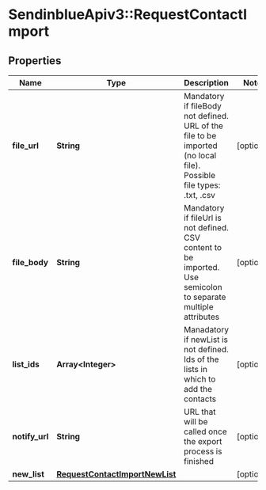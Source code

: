 # SendinblueApiv3::RequestContactImport

## Properties
Name | Type | Description | Notes
------------ | ------------- | ------------- | -------------
**file_url** | **String** | Mandatory if fileBody not defined. URL of the file to be imported (no local file). Possible file types: .txt, .csv | [optional] 
**file_body** | **String** | Mandatory if fileUrl is not defined. CSV content to be imported. Use semicolon to separate multiple attributes | [optional] 
**list_ids** | **Array&lt;Integer&gt;** | Manadatory if newList is not defined. Ids of the lists in which to add the contacts | [optional] 
**notify_url** | **String** | URL that will be called once the export process is finished | [optional] 
**new_list** | [**RequestContactImportNewList**](RequestContactImportNewList.md) |  | [optional] 


